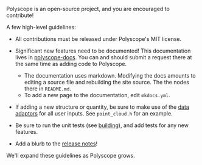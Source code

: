 Polyscope is an open-source project, and you are encouraged to contribute!

A few high-level guidelines:

  - All contributions must be released under Polyscope's MIT license.

  - Significant new features need to be documented! This documentation lives in [polyscope-docs](https://github.com/nmwsharp/polyscope-docs). You can and should submit a request there at the same time as adding code to Polyscope.
    - The documentation uses markdown. Modifying the docs amounts to editing a source file and rebuilding the site source. The the nodes there in `README.md`.
    - To add a new page to the documentation, edit `mkdocs.yml`.

  - If adding a new structure or quantity, be sure to make use of the [data adaptors](../../data_adaptors/) for all user inputs. See `point_cloud.h` for an example.

  - Be sure to run the unit tests (see [building]([[url.prefix]]/building)), and add tests for any new features.

  - Add a blurb to the [release notes](../release_notes)!


We'll expand these guidelines as Polyscope grows.
